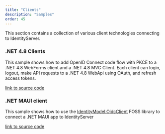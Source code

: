 ```yaml
---
title: "Clients"
description: "Samples"
order: 45
---
```


This section contains a collection of various client technologies connecting to IdentityServer.

### .NET 4.8 Clients
This sample shows how to add OpenID Connect code flow with PKCE to a .NET 4.8 WebForms client and a .NET 4.8 MVC Client. Each client can login, logout, make API requests to a .NET 4.8 WebApi using OAuth, and refresh access tokens.

[link to source code](https://github.com/DuendeSoftware/Samples/tree/main/various/clients/Owin)

### .NET MAUI client
This sample shows how to use the [IdentityModel.OidcClient](https://github.com/IdentityModel/IdentityModel.OidcClient) FOSS library to connect a .NET MAUI app to IdentityServer

[link to source code](https://github.com/DuendeSoftware/Samples/tree/main/various/clients/Maui)
